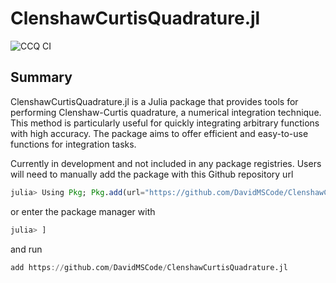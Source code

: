 # ClenshawCurtisQuadrature.jl

![CCQ CI](https://github.com/DavidMSCode/ClenshawCurtisQuadrature.jl/workflows/CI/badge.svg)

## Summary

ClenshawCurtisQuadrature.jl is a Julia package that provides tools for performing Clenshaw-Curtis quadrature, a numerical integration technique. This method is particularly useful for quickly integrating arbitrary functions with high accuracy. The package aims to offer efficient and easy-to-use functions for integration tasks.

Currently in development and not included in any package registries. Users will need to manually add the package with this Github repository url
```Julia
julia> Using Pkg; Pkg.add(url="https://github.com/DavidMSCode/ClenshawCurtisQuadrature.jl")
```
or enter the package manager with 
```julia
julia> ]
```
and run
```julia
add https://github.com/DavidMSCode/ClenshawCurtisQuadrature.jl
```